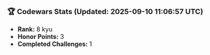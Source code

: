 ### 🏆 Codewars Stats (Updated: 2025-09-10 11:06:57 UTC)

- **Rank:** 8 kyu
- **Honor Points:** 3
- **Completed Challenges:** 1
